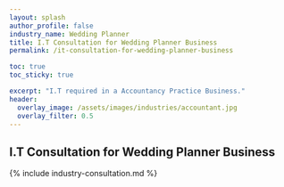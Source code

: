 ```yaml
---
layout: splash 
author_profile: false 
industry_name: Wedding Planner
title: I.T Consultation for Wedding Planner Business
permalink: /it-consultation-for-wedding-planner-business

toc: true
toc_sticky: true

excerpt: "I.T required in a Accountancy Practice Business."
header:
  overlay_image: /assets/images/industries/accountant.jpg
  overlay_filter: 0.5 
---
```


## I.T Consultation for Wedding Planner Business

{% include industry-consultation.md %}

